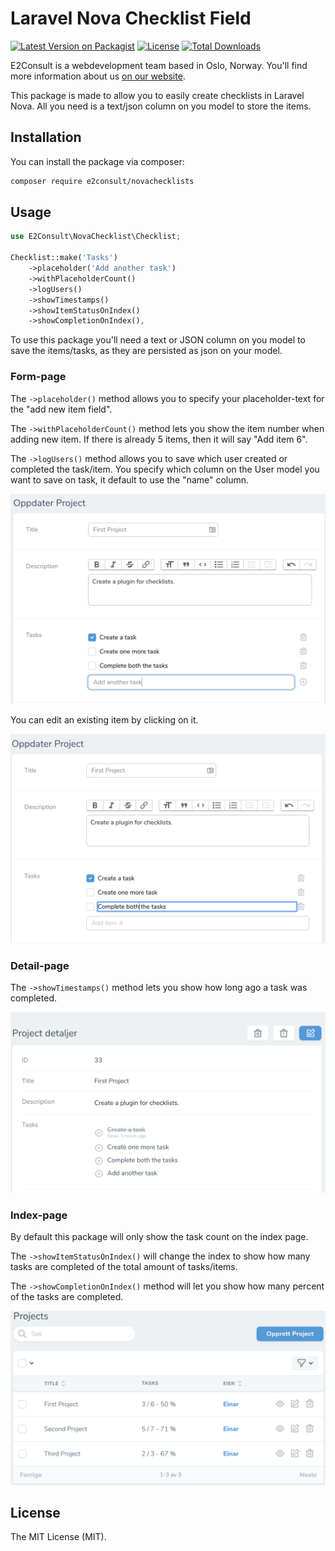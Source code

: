 # Laravel Nova Checklist Field

[![Latest Version on Packagist](https://img.shields.io/packagist/v/e2consult/novachecklists.svg)](https://packagist.org/packages/e2consult/novachecklists)
[![License](https://img.shields.io/packagist/l/e2consult/novachecklists.svg)](https://packagist.org/packages/e2consult/novachecklists)
[![Total Downloads](https://img.shields.io/packagist/dt/e2consult/novachecklists.svg)](https://packagist.org/packages/e2consult/novachecklists)

E2Consult is a webdevelopment team based in Oslo, Norway. You'll find more information about us [on our website](https://e2consult.no).

This package is made to allow you to easily create checklists in Laravel Nova. All you need is a text/json column on you model to store the items.

## Installation

You can install the package via composer:


```bash
composer require e2consult/novachecklists
```

## Usage


```php
use E2Consult\NovaChecklist\Checklist;

Checklist::make('Tasks')
    ->placeholder('Add another task')
    ->withPlaceholderCount()
    ->logUsers()
    ->showTimestamps()
    ->showItemStatusOnIndex()
    ->showCompletionOnIndex(),
```

To use this package you'll need a text or JSON column on you model to save the items/tasks, as they are persisted as json on your model.

### Form-page
The `->placeholder()` method allows you to specify your placeholder-text for the "add new item field".

The `->withPlaceholderCount()` method lets you show the item number when adding new item. If there is already 5 items, then it will say "Add item 6".

The `->logUsers()` method allows you to save which user created or completed the task/item. You specify which column on the User model you want to save on task, it default to use the "name" column.


![Checklist-form-page](form-add.png)

You can edit an existing item by clicking on it.

![Checklist-form-page](form-edit.png)

### Detail-page

The `->showTimestamps()` method lets you show how long ago a task was completed.

![Checklist-detail-page](detail.png)

### Index-page
By default this package will only show the task count on the index page.

The `->showItemStatusOnIndex()` will change the index to show how many tasks are completed of the total amount of tasks/items.

The `->showCompletionOnIndex()` method will let you show how many percent of the tasks are completed.

![Checklist-detail-page](index.png)

## License

The MIT License (MIT).
